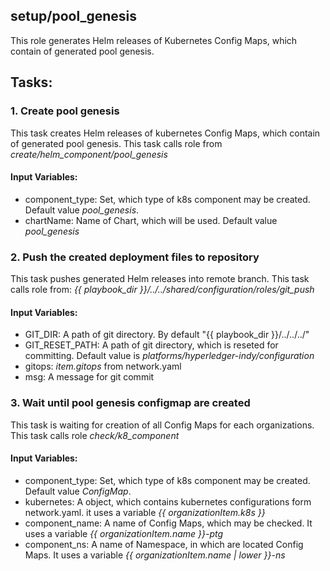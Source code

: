 [//]: # (##############################################################################################)
[//]: # (Copyright Accenture. All Rights Reserved.)
[//]: # (SPDX-License-Identifier: Apache-2.0)
[//]: # (##############################################################################################)

## setup/pool_genesis
This role generates Helm releases of Kubernetes Config Maps, which contain of generated pool genesis.

## Tasks:
### 1. Create pool genesis
This task creates Helm releases of kubernetes Config Maps, which contain of generated pool genesis.
This task calls role from *create/helm_component/pool_genesis*
#### Input Variables:
 - component_type: Set, which type of k8s component may be created. Default value *pool_genesis*.
 - chartName: Name of Chart, which will be used. Default value *pool_genesis*
### 2. Push the created deployment files to repository
This task pushes generated Helm releases into remote branch.
This task calls role from: *{{ playbook_dir }}/../../shared/configuration/roles/git_push*
#### Input Variables:
 - GIT_DIR: A path of git directory. By default "{{ playbook_dir }}/../../../"
 - GIT_RESET_PATH: A path of git directory, which is reseted for committing. Default value is *platforms/hyperledger-indy/configuration*
 - gitops: *item.gitops* from network.yaml
 - msg: A message for git commit
### 3. Wait until pool genesis configmap are created
This task is waiting for creation of all Config Maps for each organizations.
This task calls role *check/k8_component*
#### Input Variables:
 - component_type: Set, which type of k8s component may be created. Default value *ConfigMap*.
 - kubernetes: A object, which contains kubernetes configurations form network.yaml. it uses a variable *{{ organizationItem.k8s }}*
 - component_name: A name of Config Maps, which may be checked. It uses a variable *{{ organizationItem.name }}-ptg*
 - component_ns: A name of Namespace, in which are located Config Maps. It uses a variable *{{ organizationItem.name | lower }}-ns*